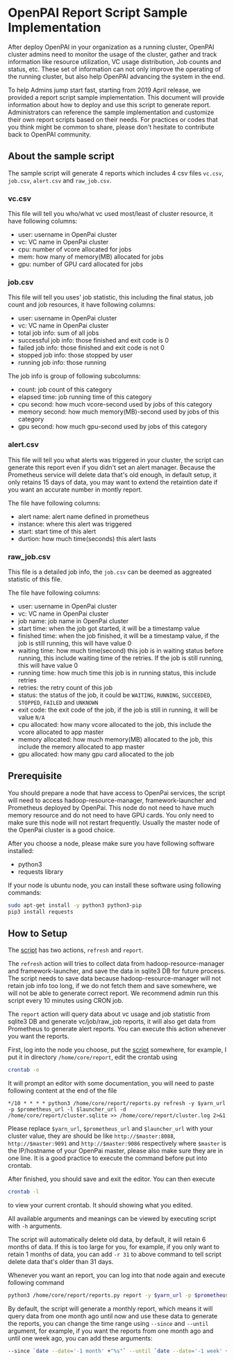 # OpenPAI Report Script Sample Implementation
After deploy OpenPAI in your organization as a running cluster, OpenPAI cluster admins need to monitor the usage of the cluster, gather and track information like resource utilization, VC usage distribution, Job counts and status, etc. These set of information can not only improve the operating of the running cluster, but also help OpenPAI advancing the system in the end.

To help Admins jump start fast, starting from 2019 April release, we provided a report script sample implementation. This document will provide information about how to deploy and use this script to generate report. Administrators can reference the sample implementation and customize their own report scripts based on their needs. For practices or codes that you think might be common to share, please don't hesitate to contribute back to OpenPAI community.

## About the sample script

The sample script will generate 4 reports which includes 4 csv files `vc.csv`, `job.csv`, `alert.csv` and `raw_job.csv`.

### vc.csv

This file will tell you who/what vc used most/least of cluster resource, it have following columns:

* user: username in OpenPai cluster
* vc: VC name in OpenPai cluster
* cpu: number of vcore allocated for jobs
* mem: how many of memory(MB) allocated for jobs
* gpu: number of GPU card allocated for jobs

### job.csv

This file will tell you uses' job statistic, this including the final status, job count and job resources, it have following columns:

* user: username in OpenPai cluster
* vc: VC name in OpenPai cluster
* total job info: sum of all jobs
* successful job info: those finished and exit code is 0
* failed job info: those finished and exit code is not 0
* stopped job info: those stopped by user
* running job info: those running

The job info is group of following subcolumns:

* count: job count of this category
* elapsed time: job running time of this category
* cpu second: how much vcore-second used by jobs of this category
* memory second: how much memory(MB)-second used by jobs of this category
* gpu second: how much gpu-second used by jobs of this category

### alert.csv

This file will tell you what alerts was triggered in your cluster, the script can generate this report even if you didn't set an alert manager. Because the Prometheus service will delete data that's old enough, in default setup, it only retains 15 days of data, you may want to extend the retaintion date if you want an accurate number in montly report.

The file have following columns:

* alert name: alert name defined in prometheus
* instance: where this alert was triggered
* start: start time of this alert
* durtion: how much time(seconds) this alert lasts

### raw_job.csv

This file is a detailed job info, the `job.csv` can be deemed as aggreated statistic of this file.

The file have following columns:

* user: username in OpenPai cluster
* vc: VC name in OpenPai cluster
* job name: job name in OpenPai cluster
* start time: when the job got started, it will be a timestamp value
* finished time: when the job finished, it will be a timestamp value, if the job is still running, this will have value 0
* waiting time: how much time(second) this job is in waiting status before running, this include waiting time of the retries. If the job is still running, this will have value 0
* running time: how much time this job is in running status, this include retries
* retries: the retry count of this job
* status: the status of the job, it could be `WAITING`, `RUNNING`, `SUCCEEDED`, `STOPPED`, `FAILED` and `UNKNOWN`
* exit code: the exit code of the job, if the job is still in running, it will be value `N/A`
* cpu allocated: how many vcore allocated to the job, this include the vcore allocated to app master
* memory allocated: how much memory(MB) allocated to the job, this include the memory allocated to app master
* gpu allocated: how many gpu card allocated to the job

## Prerequisite

You should prepare a node that have access to OpenPai services, the script will need to access hadoop-resource-manager, framework-launcher and Prometheus deployed by OpenPai. This node do not need to have much memory resource and do not need to have GPU cards. You only need to make sure this node will not restart frequently. Usually the master node of the OpenPai cluster is a good choice.

After you choose a node, please make sure you have following software installed:

* python3
* requests library

If your node is ubuntu node, you can install these software using following commands:

``` sh
sudo apt-get install -y python3 python3-pip
pip3 install requests
```

## How to Setup

The [script](../../src/tools/reports.py) has two actions, `refresh` and `report`.

The `refresh` action will tries to collect data from hadoop-resource-manager and framework-launcher, and save the data in sqlite3 DB for future process. The script needs to save data because hadoop-resource-manager will not retain job info too long, if we do not fetch them and save somewhere, we will not be able to generate correct report. We recommend admin run this script every 10 minutes using CRON job.

The `report` action will query data about vc usage and job statistic from sqlite3 DB and generate vc/job/raw_job reports, it will also get data from Prometheus to generate alert reports. You can execute this action whenever you want the reports.

First, log into the node you choose, put the [script](../../src/tools/reports.py) somewhere, for example, I put it in directory `/home/core/report`, edit the crontab using

``` sh
crontab -e
```

It will prompt an editor with some documentation, you will need to paste following content at the end of the file

``` crontab
*/10 * * * * python3 /home/core/report/reports.py refresh -y $yarn_url -p $prometheus_url -l $launcher_url -d /home/core/report/cluster.sqlite >> /home/core/report/cluster.log 2>&1
```

Please replace `$yarn_url`, `$prometheus_url` and `$launcher_url` with your cluster value, they are should be like `http://$master:8088`, `http://$master:9091` and `http://$master:9086` respectively where `$master` is the IP/hostname of your OpenPai master, please also make sure they are in one line. It is a good practice to execute the command before put into crontab.

After finished, you should save and exit the editor. You can then execute

``` sh
crontab -l
```

to view your current crontab. It should showing what you edited.

All available arguments and meanings can be viewed by executing script with `-h` arguments.

The script will automatically delete old data, by default, it will retain 6 months of data. If this is too large for you, for example, if you only want to retain 1 months of data, you can add `-r 31` to above command to tell script delete data that's older than 31 days.

Whenever you want an report, you can log into that node again and execute following command

``` sh
python3 /home/core/report/reports.py report -y $yarn_url -p $prometheus_url -l $launcher_url -d /home/core/report/cluster.sqlite
```

By default, the script will generate a monthly report, which means it will query data from one month ago until now and use these data to generate the reports, you can change the time range using `--since` and `--until` argument, for example, if you want the reports from one month ago and until one week ago, you can add these arguments:

``` sh
--since `date --date='-1 month' +"%s"` --until `date --date='-1 week' +"%s"`
```
